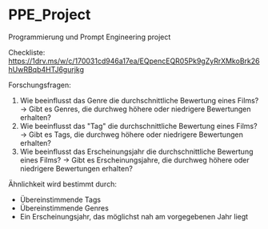 # PPE_Project
Programmierung und Prompt Engineering project


Checkliste:
https://1drv.ms/w/c/170031cd946a17ea/EQpencEQR05Pk9gZyRrXMkoBrk26hUwRBqb4HTJ6gurjkg

Forschungsfragen:
1. Wie beeinflusst das Genre die durchschnittliche Bewertung eines Films?
→ Gibt es Genres, die durchweg höhere oder niedrigere Bewertungen erhalten?
2. Wie beeinflusst das "Tag" die durchschnittliche Bewertung eines Films?
→ Gibt es Tags, die durchweg höhere oder niedrigere Bewertungen erhalten?
3. Wie beeinflusst das Erscheinungsjahr die durchschnittliche Bewertung eines Films?
→ Gibt es Erscheinungsjahre, die durchweg höhere oder niedrigere Bewertungen erhalten?

Ähnlichkeit wird bestimmt durch:
- Übereinstimmende Tags
- Übereinstimmende Genres
- Ein Erscheinungsjahr, das möglichst nah am vorgegebenen Jahr liegt
